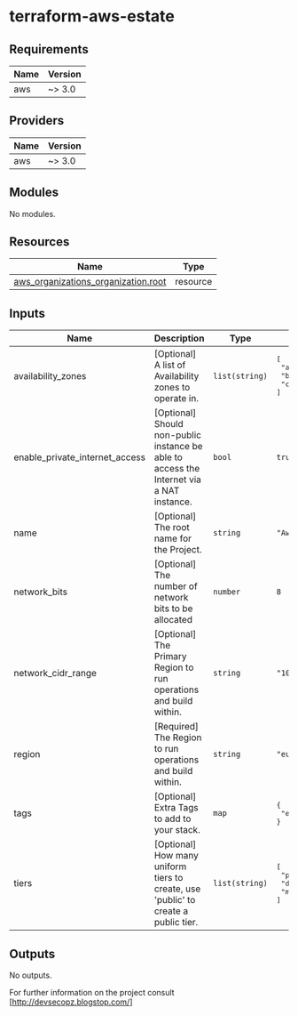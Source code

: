 # terraform-aws-estate

## Requirements

| Name | Version |
|------|---------|
| aws | ~> 3.0 |

## Providers

| Name | Version |
|------|---------|
| aws | ~> 3.0 |

## Modules

No modules.

## Resources

| Name | Type |
|------|------|
| [aws_organizations_organization.root](https://registry.terraform.io/providers/hashicorp/aws/latest/docs/resources/organizations_organization) | resource |

## Inputs

| Name | Description | Type | Default | Required |
|------|-------------|------|---------|:--------:|
| availability\_zones | [Optional] A list of Availability zones to operate in. | `list(string)` | <pre>[<br>  "a",<br>  "b",<br>  "c"<br>]</pre> | no |
| enable\_private\_internet\_access | [Optional] Should non-public instance be able to access the Internet via a NAT instance. | `bool` | `true` | no |
| name | [Optional] The root name for the Project. | `string` | `"Awesome Project!"` | no |
| network\_bits | [Optional] The number of network bits to be allocated | `number` | `8` | no |
| network\_cidr\_range | [Optional] The Primary Region to run operations and build within. | `string` | `"10.0.0.0/8"` | no |
| region | [Required] The Region to run operations and build within. | `string` | `"eu-west-1"` | no |
| tags | [Optional] Extra Tags to add to your stack. | `map` | <pre>{<br>  "enviroment": "alpha"<br>}</pre> | no |
| tiers | [Optional] How many uniform tiers to create, use 'public' to create a public tier. | `list(string)` | <pre>[<br>  "public",<br>  "data",<br>  "mid"<br>]</pre> | no |

## Outputs

No outputs.

For further information on the project consult [http://devsecopz.blogstop.com/]
